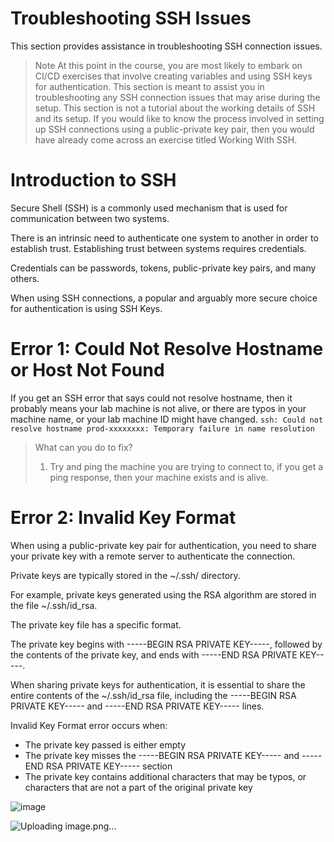 # Troubleshooting SSH Issues
This section provides assistance in troubleshooting SSH connection issues.

> Note
> At this point in the course, you are most likely to embark on CI/CD exercises that involve creating variables and using SSH keys for authentication.
> This section is meant to assist you in troubleshooting any SSH connection issues that may arise during the setup.
> This section is not a tutorial about the working details of SSH and its setup. If you would like to know the process involved in setting up SSH connections using a public-private key pair, then you would have already come across an exercise titled Working With SSH.

# Introduction to SSH
Secure Shell (SSH) is a commonly used mechanism that is used for communication between two systems.

There is an intrinsic need to authenticate one system to another in order to establish trust. Establishing trust between systems requires credentials.

Credentials can be passwords, tokens, public-private key pairs, and many others.

When using SSH connections, a popular and arguably more secure choice for authentication is using SSH Keys.

# Error 1: Could Not Resolve Hostname or Host Not Found
If you get an SSH error that says could not resolve hostname, then it probably means your lab machine is not alive, or there are typos in your machine name, or your lab machine ID might have changed.
`ssh: Could not resolve hostname prod-xxxxxxxx: Temporary failure in name resolution`

> What can you do to fix?
> 1. Try and ping the machine you are trying to connect to, if you get a ping response, then your machine exists and is alive.

# Error 2: Invalid Key Format
When using a public-private key pair for authentication, you need to share your private key with a remote server to authenticate the connection.

Private keys are typically stored in the ~/.ssh/ directory.

For example, private keys generated using the RSA algorithm are stored in the file ~/.ssh/id_rsa.

The private key file has a specific format.

The private key begins with -----BEGIN RSA PRIVATE KEY-----, followed by the contents of the private key, and ends with -----END RSA PRIVATE KEY-----.

When sharing private keys for authentication, it is essential to share the entire contents of the ~/.ssh/id_rsa file, including the -----BEGIN RSA PRIVATE KEY----- and -----END RSA PRIVATE KEY----- lines.

Invalid Key Format error occurs when:

- The private key passed is either empty
- The private key misses the -----BEGIN RSA PRIVATE KEY----- and -----END RSA PRIVATE KEY----- section
- The private key contains additional characters that may be typos, or characters that are not a part of the original private key

![image](https://github.com/user-attachments/assets/978c15f4-8151-45f6-981c-3cd6edab2039)

![Uploading image.png…]()
